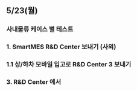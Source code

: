 ## 5/23(월) 
### 사내물류 케이스 별 테스트
### 1. SmartMES R&D Center 보내기 (사외)
### 1.1 상/하차 모바일 입고로 R&D Center 3 보내기
### 3. R&D Center 에서 